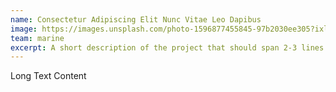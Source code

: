 ```yaml
---
name: Consectetur Adipiscing Elit Nunc Vitae Leo Dapibus
image: https://images.unsplash.com/photo-1596877455845-97b2030ee305?ixlib=rb-1.2.1&ixid=eyJhcHBfaWQiOjEyMDd9&auto=format&fit=crop&w=1950&q=80
team: marine
excerpt: A short description of the project that should span 2-3 lines max.
---
```


Long Text Content
